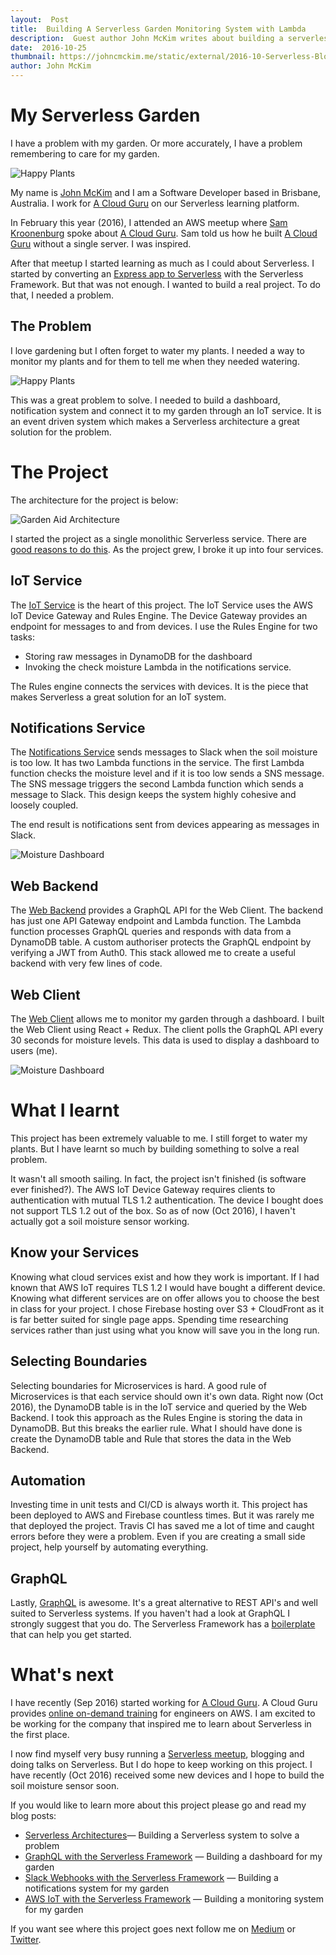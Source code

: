 ```yaml
---
layout:  Post
title:  Building A Serverless Garden Monitoring System with Lambda
description:  Guest author John McKim writes about building a serverless garden monitoring system with the Serverless Framework and AWS Lambda.
date:  2016-10-25
thumbnail: https://johncmckim.me/static/external/2016-10-Serverless-Blog/happy-plants-thumb.jpg
author: John McKim
---
```


**My Serverless Garden**
====================
I have a problem with my garden. Or more accurately, I have a problem remembering to care for my garden.

![Happy Plants](https://johncmckim.me/static/external/2016-10-Serverless-Blog/happy-plants-md.jpg)

My name is [John McKim](https://twitter.com/johncmckim) and I am a Software Developer based in Brisbane, Australia. I work for [A Cloud Guru](https://acloud.guru) on our Serverless learning platform.

In February this year (2016), I attended an AWS meetup where [Sam Kroonenburg](https://twitter.com/samkroon) spoke about [A Cloud Guru](https://acloud.guru). Sam told us how he built [A Cloud Guru](https://acloud.guru) without a single server. I was inspired.

After that meetup I started learning as much as I could about Serverless. I started by converting an [Express app to Serverless](https://blog.johncmckim.me/express-to-aws-lambda-part-1-a057096abe34) with the Serverless Framework. But that was not enough. I wanted to build a real project. To do that, I needed a problem.

**The Problem**
--------
I love gardening but I often forget to water my plants. I needed a way to monitor my plants and for them to tell me when they needed watering.

![Happy Plants](https://johncmckim.me/static/external/2016-10-Serverless-Blog/wilting-plants.jpg)

This was a great problem to solve. I needed to build a dashboard, notification system and connect it to my garden through an IoT service. It is an event driven system which makes a Serverless architecture a great solution for the problem.

**The Project**
====================
The architecture for the project is below:

![Garden Aid Architecture](https://johncmckim.me/static/external/2016-10-Serverless-Blog/architecture.png)

I started the project as a single monolithic Serverless service. There are [good reasons to do this](http://martinfowler.com/bliki/MonolithFirst.html). As the project grew, I broke it up into four services.

**IoT Service**
--------
The [IoT Service](https://github.com/garden-aid/iot-hub) is the heart of this project. The IoT Service uses the AWS IoT Device Gateway and Rules Engine. The Device Gateway provides an endpoint for messages to and from devices. I use the Rules Engine for two tasks:

- Storing raw messages in DynamoDB for the dashboard
- Invoking the check moisture Lambda in the notifications service.

The Rules engine connects the services with devices. It is the piece that makes Serverless a great solution for an IoT system.

**Notifications Service**
--------
The [Notifications Service](https://github.com/garden-aid/chat-bff) sends messages to Slack when the soil moisture is too low. It has two Lambda functions in the service. The first Lambda function checks the moisture level and if it is too low sends a SNS message. The SNS message triggers the second Lambda function which sends a message to Slack. This design keeps the system highly cohesive and loosely coupled.

The end result is notifications sent from devices appearing as messages in Slack.

![Moisture Dashboard](https://johncmckim.me/static/external/2016-10-Serverless-Blog/slack-notifications.png)

**Web Backend**
--------
The [Web Backend](https://github.com/garden-aid/web-bff) provides a GraphQL API for the Web Client. The backend has just one API Gateway endpoint and Lambda function. The Lambda function processes GraphQL queries and responds with data from a DynamoDB table. A custom authoriser protects the GraphQL endpoint by verifying a JWT from Auth0. This stack allowed me to create a useful backend with very few lines of code.

**Web Client**
--------
The [Web Client](https://github.com/garden-aid/web-client) allows me to monitor my garden through a dashboard. I built the Web Client using React + Redux. The client polls the GraphQL API every 30 seconds for moisture levels. This data is used to display a dashboard to users (me).

![Moisture Dashboard](https://johncmckim.me/static/external/2016-10-Serverless-Blog/moisture-dashboard.jpg)

**What I learnt**
====================

This project has been extremely valuable to me. I still forget to water my plants. But I have learnt so much by building something to solve a real problem.

It wasn't all smooth sailing. In fact, the project isn't finished (is software ever finished?). The AWS IoT Device Gateway requires clients to authentication with mutual TLS 1.2 authentication. The device I bought does not support TLS 1.2 out of the box. So as of now (Oct 2016), I haven't actually got a soil moisture sensor working.

**Know your Services**
--------
Knowing what cloud services exist and how they work is important. If I had known that AWS IoT requires TLS 1.2 I would have bought a different device. Knowing what different services are on offer allows you to choose the best in class for your project. I chose Firebase hosting over S3 + CloudFront as it is far better suited for single page apps. Spending time researching services rather than just using what you know will save you in the long run.

**Selecting Boundaries**
--------
Selecting boundaries for Microservices is hard. A good rule of Microservices is that each service should own it's own data. Right now (Oct 2016), the DynamoDB table is in the IoT service and queried by the Web Backend. I took this approach as the Rules Engine is storing the data in DynamoDB. But this breaks the earlier rule. What I should have done is create the DynamoDB table and Rule that stores the data in the Web Backend.

**Automation**
--------
Investing time in unit tests and CI/CD is always worth it. This project has been deployed to AWS and Firebase countless times. But it was rarely me that deployed the project. Travis CI has saved me a lot of time and caught errors before they were a problem. Even if you are creating a small side project, help yourself by automating everything.

**GraphQL**
--------
Lastly, [GraphQL](http://graphql.org/) is awesome. It's a great alternative to REST API's and well suited to Serverless systems. If you haven't had a look at GraphQL I strongly suggest that you do. The Serverless Framework has a [boilerplate](https://github.com/serverless/serverless-graphql) that can help you get started.

**What's next**
====================

I have recently (Sep 2016) started working for [A Cloud Guru](https://acloud.guru). A Cloud Guru provides [online on-demand training](https://acloud.guru/courses) for engineers on AWS. I am excited to be working for the company that inspired me to learn about Serverless in the first place.

I now find myself very busy running a [Serverless meetup](https://www.meetup.com/Brisbane-Serverless-Meetup-Group/), blogging and doing talks on Serverless. But I do hope to keep working on this project. I have recently (Oct 2016) received some new devices and I hope to build the soil moisture sensor soon.

If you would like to learn more about this project please go and read my blog posts:

- [Serverless Architectures](https://serverless.zone/serverless-architectures-9e23af71097a)&mdash;
Building a Serverless system to solve a problem
- [GraphQL with the Serverless Framework](https://serverless.zone/graphql-with-the-serverless-framework-79924829a8ca)
 &mdash;
 Building a dashboard for my garden
- [Slack Webhooks with the Serverless Framework](https://serverless.zone/slack-webhooks-with-the-serverless-framework-4c01bb3c1411)
 &mdash;
 Building a notifications system for my garden
- [AWS IoT with the Serverless Framework](https://serverless.zone/iot-with-the-serverless-framework-e228fae87be)
 &mdash;
 Building a monitoring system for my garden

If you want see where this project goes next follow me on [Medium](https://medium.com/@johncmckim) or [Twitter](https://twitter.com/johncmckim).
